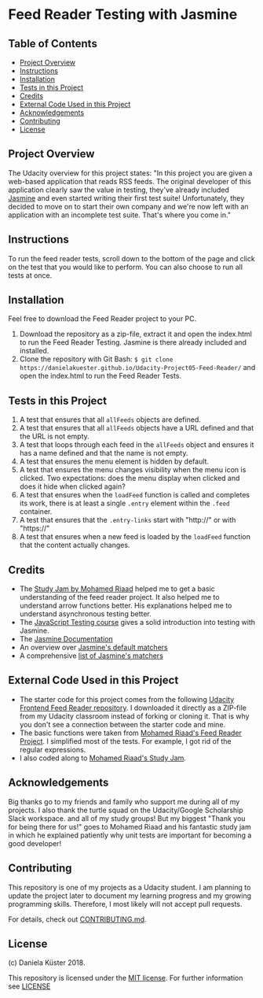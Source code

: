 # Feed Reader Testing with Jasmine

## Table of Contents

* [Project Overview](#project-overview)
* [Instructions](#instructions)
* [Installation](#installation)
* [Tests in this Project](#tests-in-this-project)
* [Credits](#credits)
* [External Code Used in this Project](#external-code-used-in-this-project)
* [Acknowledgements](#acknowledgements)
* [Contributing](#contributing)
* [License](#license)

## Project Overview

The Udacity overview for this project states:
"In this project you are given a web-based application that reads RSS feeds.
The original developer of this application clearly saw the value in testing,
they've already included [Jasmine](http://jasmine.github.io/) and even started
writing their first test suite! Unfortunately, they decided to move on to start
their own company and we're now left with an application with an incomplete test
suite. That's where you come in."

## Instructions

To run the feed reader tests, scroll down to the bottom of the page and click on
the test that you would like to perform. You can also choose to run all tests
at once.

## Installation

Feel free to download the Feed Reader project to your PC.
1. Download the repository as a zip-file, extract it and open the index.html to
run the Feed Reader Testing. Jasmine is there already included and installed.
2. Clone the repository with Git Bash: ```$ git clone https://danielakuester.github.io/Udacity-Project05-Feed-Reader/```
and open the index.html to run the Feed Reader Tests.

## Tests in this Project

1. A test that ensures that all `allFeeds` objects are defined.
2. A test that ensures that all `allFeeds` objects have a URL defined and that the URL is not empty.
3. A test that loops through each feed in the `allFeeds` object and ensures it has a name defined and that the name is not empty.
4. A test that ensures the menu element is hidden by default.
5. A test that ensures the menu changes visibility when the menu icon is clicked. Two expectations: does the menu display when clicked and does it hide when clicked again?
6. A test that ensures when the `loadFeed` function is called and completes its work, there is at least a single `.entry` element within the `.feed` container.
7. A test that ensures that the `.entry-links` start with "http://" or with "https://"
8. A test that ensures when a new feed is loaded by the `loadFeed` function that the content actually changes.

## Credits

* The [Study Jam by Mohamed Riaad](https://www.youtube.com/watch?v=Ut_L8YUImbw)
helped me to get a basic understanding of the feed reader project. It also
helped me to understand arrow functions better. His explanations helped me to
understand asynchronous testing better.
* The [JavaScript Testing course](https://www.udacity.com/course/ud549) gives
a solid introduction into testing with Jasmine.
* The [Jasmine Documentation](https://jasmine.github.io/tutorials/your_first_suite)
* An overview over [Jasmine's default matchers](https://medium.com/backticks-tildes/how-to-test-javascript-with-jasmine-framework-2e2b8dfa7a9e)
* A comprehensive [list of Jasmine's matchers](https://github.com/JamieMason/Jasmine-Matchers#jasmines-default-matchers)


## External Code Used in this Project

* The starter code for this project comes from the following [Udacity Frontend Feed Reader repository](http://github.com/udacity/frontend-nanodegree-feedreader). I downloaded it directly as a ZIP-file from my Udacity classroom instead of forking or cloning it. That is why you don't see a connection between the starter code and mine.
* The basic functions were taken from [Mohamed Riaad's Feed Reader Project](https://github.com/MOhammedRiaad/Feed-Test/blob/master/jasmine/spec/feedreader.js). I simplified most of the tests. For example, I got rid of the regular expressions.
* I also coded along to [Mohamed Riaad's Study Jam](https://www.youtube.com/watch?v=Ut_L8YUImbw).


## Acknowledgements
Big thanks go to my friends and family who support me during all of my projects.
I also thank the turtle squad on the Udacity/Google Scholarship Slack workspace.
and all of my study groups! But my biggest "Thank you for being there for us!"
goes to Mohamed Riaad and his fantastic study jam in which he explained
patiently why unit tests are important for becoming a good developer!

## Contributing

This repository is one of my projects as a Udacity student. I am planning to update the project later to document my learning progress and my growing
programming skills. Therefore, I most likely will not accept pull requests.

For details, check out [CONTRIBUTING.md](CONTRIBUTING.md).

## License

(c) Daniela Küster 2018.

This repository is licensed under the [MIT license](https://opensource.org/licenses/MIT).
For further information see [LICENSE](LICENSE)
